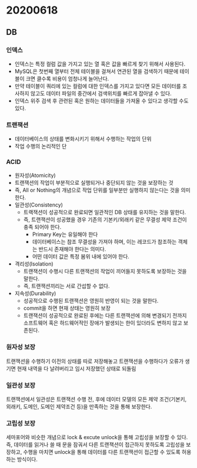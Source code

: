 # 20200618

## DB

###  인덱스

*  인덱스는 특정 컬럼 값을 가지고 있는 열 혹은 값을 빠르게 찾기 위해서 사용된다.
* MySQL은 첫번째 열부터 전체 테이블을 걸쳐서 연관된 열을 검색하기 때문에 테이블이 크면 클수록 비용이 엄청나게 늘어난다.
* 만약 테이블이 쿼리에 있는 컬럼에 대한 인덱스를 가지고 있다면 모든 데이터를 조사하지 않고도 데이터 파일의 중간에서 검색위치를 빠르게 잡아낼 수 있다.
* 인덱스 위주 검색 후 관련된 혹은 원하는 데이터들을 가져올 수 있다고 생각할 수도 있다.

###  트랜잭션

*  데이터베이스의 상태를 변화시키기 위해서 수행하는 작업의 단위
*  작업 수행의 논리적인 단

### ACID

*  원자성\(Atomicity\)
  * 트랜잭션의 작업이 부분적으로 실행되거나 중단되지 않는 것을 보장하는 것
  * 즉, All or Nothing의 개념으로 작업 단위를 일부분만 실행하지 않는다는 것을 의미한다.
* 일관성\(Consistency\)
  * 트랙잭션이 성공적으로 완료되면 일관적인 DB 상태를 유지하는 것을 말한다.
  * 즉, 트랜잭션이 성공했을 경우 기존의 기본키/외래키 같은 무결성 제약 조건이 충족 되어야 한다.
    * Primary Key는 유일해야 한다
    * 데이터베이스는 참조 무결성을 가져야 하며, 이는 레코드가 참조하는 객체는 반드시 존재해야 한다는 의미다.
    * 어떤 데이터 값은 특정 봄위 내에 있어야 한다.
* 격리성\(Isolation\)
  * 트랜잭션이 수행시 다른 트랜잭션의 작업이 끼어들지 못하도록 보장하는 것을 말한다.
  * 즉, 트랜잭션끼리는 서로 간섭할 수 없다.
* 지속성\(Durability\)
  * 성공적으로 수행된 트랜잭션은 영원히 반영이 되는 것을 말한다.
  * commit을 하면 현재 상태는 영원히 보장
  * 트랜잭션이 성공적으로 완료된 후에는 다른 트랜잭션에 의해 변경되기 전까지 소프트웨어 혹은 하드웨어적인 장애가 발생되는 한이 있더라도 변하지 않고 보존된다.

###  원자성 보장

 트랜잭션을 수행하기 이전의 상태를 따로 저장해놓고 트랜잭션을 수행하다가 오류가 생기면 현재 내역을 다 날려버리고 임시 저장했던 상태로 되돌림

### 일관성 보장

 트랜잭션에서 일관성은 트랜잭션 수행 전, 후에 데이터 모델의 모든 제약 조건\(기본키, 외래키, 도메인, 도메인 제약조건 등\)을 만족하는 것을 통해 보장한다.

###  고립성 보장

 세마포어와 비슷한 개념으로 lock & excute unlock을 통해 고립성을 보장할 수 있다. 즉, 데이터를 읽거나 쓸 때 문을 잠궈서 다른 트랜잭션이 접근하지 못하도록 고립성을 보장하고, 수행을 마치면 unlock을 통해 데이터를 다른 트랜잭션이 접근할 수 있도록 허용하는 방식이다.



